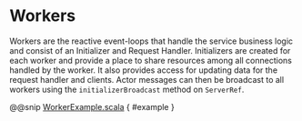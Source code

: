 # Workers

Workers are the reactive event-loops that handle the service business logic and consist of an Initializer and Request 
Handler. Initializers are created for each worker and provide a place to share resources among all connections handled 
by the worker. It also provides access for updating data for the request handler and clients. Actor messages can then 
be broadcast to all workers using the `initializerBroadcast` method on `ServerRef`.

@@snip [WorkerExample.scala](../scala/WorkerExample.scala) { #example }
